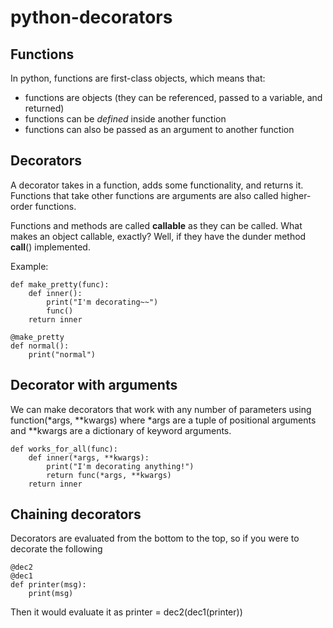 # python-decorators

## Functions
In python, functions are first-class objects, which means that:
- functions are objects (they can be referenced, passed to a variable, and returned)
- functions can be *defined* inside another function
- functions can also be passed as an argument to another function

## Decorators
A decorator takes in a function, adds some functionality, and returns it. Functions that take other functions are arguments are also called higher-order functions.

Functions and methods are called **callable** as they can be called. What makes an object callable, exactly? Well, if they have the dunder method __call__() implemented.

Example:
```
def make_pretty(func):
    def inner():
        print("I'm decorating~~")
        func()
    return inner

@make_pretty
def normal():
    print("normal")
```

## Decorator with arguments
We can make decorators that work with any number of parameters using function(*args, **kwargs) where *args are a tuple of positional arguments and **kwargs are a dictionary of keyword arguments. 
```
def works_for_all(func):
    def inner(*args, **kwargs):
        print("I'm decorating anything!")
        return func(*args, **kwargs)
    return inner
```
## Chaining decorators
Decorators are evaluated from the bottom to the top, so if you were to decorate the following

```
@dec2
@dec1
def printer(msg):
    print(msg)
```
Then it would evaluate it as printer = dec2(dec1(printer))